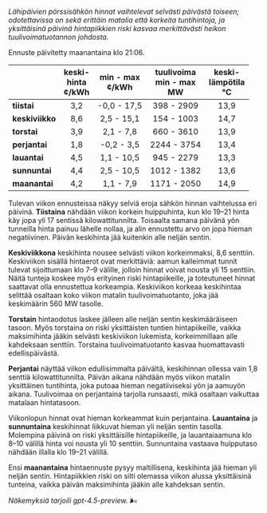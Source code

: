 *Lähipäivien pörssisähkön hinnat vaihtelevat selvästi päivästä toiseen; odotettavissa on sekä erittäin matalia että korkeita tuntihintoja, ja yksittäisinä päivinä hintapiikkien riski kasvaa merkittävästi heikon tuulivoimatuotannon johdosta.*

Ennuste päivitetty maanantaina klo 21:06.

|              | keski-<br>hinta<br>¢/kWh | min - max<br>¢/kWh | tuulivoima<br>min - max<br>MW | keski-<br>lämpötila<br>°C |
|:-------------|:----------------:|:----------------:|:-------------:|:-------------:|
| **tiistai**      |       3,2        |    -0,0 - 17,5    |     398 - 2909     |     13,9      |
| **keskiviikko**  |       8,6        |     2,5 - 15,1    |     154 - 1003     |     14,7      |
| **torstai**      |       3,9        |     2,1 - 7,8     |     660 - 3610     |     13,9      |
| **perjantai**    |       1,8        |    -0,2 - 3,5     |     2244 - 3754    |     13,4      |
| **lauantai**     |       4,5        |     1,1 - 10,5    |     945 - 2279     |     13,3      |
| **sunnuntai**    |       4,4        |     2,5 - 10,5    |     1012 - 1382    |     13,6      |
| **maanantai**    |       4,2        |     1,1 - 7,9     |     1171 - 2050    |     14,9      |

Tulevan viikon ennusteissa näkyy selviä eroja sähkön hinnan vaihtelussa eri päivinä. **Tiistaina** nähdään viikon korkein huippuhinta, kun klo 19–21 hinta käy jopa yli 17 sentissä kilowattitunnilta. Toisaalta samana päivänä yön tunneilla hinta painuu lähelle nollaa, ja alin ennustettu arvo on jopa hieman negatiivinen. Päivän keskihinta jää kuitenkin alle neljän sentin.

**Keskiviikkona** keskihinta nousee selvästi viikon korkeimmaksi, 8,6 senttiin. Keskiviikon sisällä hintaerot ovat merkittäviä: aamun kalleimmat tunnit tulevat sijoittumaan klo 7–9 välille, jolloin hinnat voivat nousta yli 15 senttiin. Näitä tunteja koskee myös erityinen riski hintapiikeille, ja toteutuneet hinnat saattavat olla ennustettua korkeampia. Keskiviikon korkeaa keskihintaa selittää osaltaan koko viikon matalin tuulivoimatuotanto, joka jää keskimäärin 560 MW tasolle.

**Torstain** hintaodotus laskee jälleen alle neljän sentin keskimääräiseen tasoon. Myös torstaina on riski yksittäisten tuntien hintapiikeille, vaikka maksimihinta jääkin selvästi keskiviikon lukemista, korkeimmillaan alle kahdeksaan senttiin. Torstaina tuulivoimatuotanto kasvaa huomattavasti edellispäivästä.

**Perjantai** näyttää viikon edullisimmalta päivältä, keskihinnan ollessa vain 1,8 senttiä kilowattitunnilta. Päivän aikana nähdään myös viikon matalin yksittäinen tuntihinta, joka putoaa hieman negatiiviseksi yön ja aamuyön aikana. Tuulivoimaa on perjantaina tarjolla runsaasti, mikä osaltaan vaikuttaa matalaan hintatasoon.

Viikonlopun hinnat ovat hieman korkeammat kuin perjantaina. **Lauantaina** ja **sunnuntaina** keskihinnat liikkuvat hieman yli neljän sentin tasolla. Molempina päivinä on riski yksittäisille hintapiikeille, ja lauantaiaamuna klo 8–10 välillä hinta voi nousta yli 10 senttiin. Sunnuntaina vastaava huipputaso nähdään illalla klo 19–21 välillä.

Ensi **maanantaina** hintaennuste pysyy maltillisena, keskihinta jää hieman yli neljän sentin. Hintapiikkien riski on silti olemassa viikon alussa yksittäisinä tunteina, vaikka päivän maksimihinta jääkin alle kahdeksan sentin.

*Näkemyksiä tarjoili gpt-4.5-preview.* 🌬️
